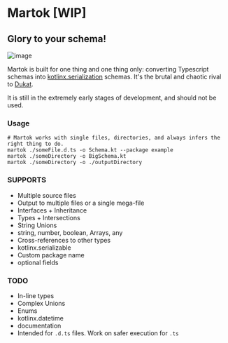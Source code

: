 Martok [WIP]
==
## Glory to your schema!

![image](https://user-images.githubusercontent.com/542872/141661639-3dc8c2e3-d44d-4e56-bed5-7aea1c1f4cb8.png)


Martok is built for one thing and one thing only: 
converting Typescript schemas into 
[kotlinx.serialization](https://github.com/Kotlin/kotlinx.serialization) 
schemas. It's the brutal and chaotic rival to 
[Dukat](https://github.com/Kotlin/dukat).

It is still in the extremely early stages of development, and should not be used.

### Usage
```shell 
# Martok works with single files, directories, and always infers the right thing to do.
martok ./someFile.d.ts -o Schema.kt --package example
martok ./someDirectory -o BigSchema.kt
martok ./someDirectory -o ./outputDirectory
```

### SUPPORTS
* Multiple source files
* Output to multiple files or a single mega-file
* Interfaces + Inheritance
* Types + Intersections
* String Unions
* string, number, boolean, Arrays, any
* Cross-references to other types
* kotlinx.serializable
* Custom package name
* optional fields

### TODO
* In-line types
* Complex Unions
* Enums
* kotlinx.datetime
* documentation
* Intended for `.d.ts` files. Work on safer execution for `.ts` 

